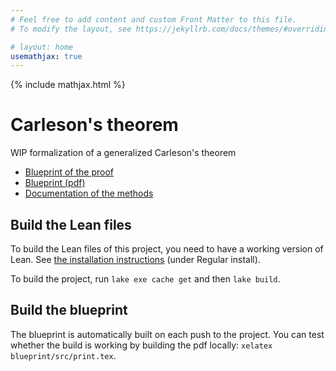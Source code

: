 ```yaml
---
# Feel free to add content and custom Front Matter to this file.
# To modify the layout, see https://jekyllrb.com/docs/themes/#overriding-theme-defaults

# layout: home
usemathjax: true
---
```


{% include mathjax.html %}

# Carleson's theorem

WIP formalization of a generalized Carleson's theorem

* [Blueprint of the proof](https://florisvandoorn.com/carleson/blueprint/)
* [Blueprint (pdf)](https://florisvandoorn.com/carleson/blueprint.pdf)
* [Documentation of the methods](https://florisvandoorn.com/carleson/docs/)

## Build the Lean files

To build the Lean files of this project, you need to have a working version of Lean.
See [the installation instructions](https://leanprover-community.github.io/get_started.html) (under Regular install).

To build the project, run `lake exe cache get` and then `lake build`.

## Build the blueprint

The blueprint is automatically built on each push to the project.
You can test whether the build is working by building the pdf locally:
`xelatex blueprint/src/print.tex`.

<!-- To build the web version of the blueprint locally, you need a working LaTeX installation.
Furthermore, you need some packages:
```
sudo apt install graphviz libgraphviz-dev
pip install -r blueprint/requirements.txt
```

To actually build the blueprint, run
```
lake exe cache get
lake build
inv all
``` -->
